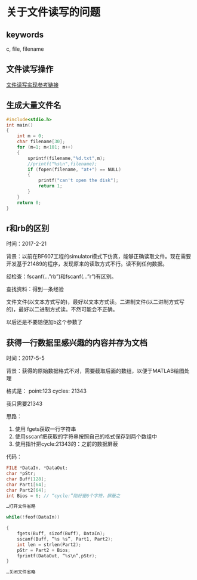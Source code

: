 # 关于文件读写的问题

## keywords

c, file, filename

## 文件读写操作

[文件读写实现参考链接](http://www.360doc.com/content/13/0401/09/11764545_275223195.shtml#)

## 生成大量文件名

```C
#include<stdio.h>
int main()
{
    int m = 0;
    char filename[30];
    for (m=1; m<101; m++)
	{
        sprintf(filename,"%d.txt",m);
        //printf("%s\n",filename);
        if (fopen(filename, "at+") == NULL)
		{
            printf("can't open the disk");
            return 1;
        }
    }
    return 0;
}

```

## r和rb的区别

时间：2017-2-21

背景：以前在BF607工程的simulator模式下仿真，能够正确读取文件。现在需要开发基于21489的程序，发现原来的读取方式不行。读不到任何数据。

经检查：fscanf(…”rb”)和fscanf(…”r”)有区别。

查找资料：得到一条经验

文件文件(以文本方式写的)，最好以文本方式读。二进制文件(以二进制方式写的)，最好以二进制方式读。不然可能会不正确。

以后还是不要随便加b这个参数了

## 获得一行数据里感兴趣的内容并存为文档

时间：2017-5-5

背景：获得的原始数据格式不对，需要截取后面的数组，以便于MATLAB绘图处理

格式是： point:123 cycles: 21343

我只需要21343

 思路：

1. 使用 fgets获取一行字符串
2. 使用sscanf把获取的字符串按照自己的格式保存到两个数组中
3. 使用指针把cycle:21343的：之前的数据屏蔽

 

代码：

```c
FILE *DataIn, *DataOut;
char *pStr;
char Buff[128];
char Part1[64];
char Part2[64];
int Bios = 6; // “cycle:”刚好是6个字符，屏蔽之

…打开文件省略

while(!feof(DataIn))

{
	fgets(Buff, sizof(Buff), DataIn);
	sscanf(Buff, “%s %s”, Part1, Part2);
	int len = strlen(Part2);
	pStr = Part2 + Bios;
	fprintf(DataOut, “%s\n”,pStr);
}

…关闭文件省略
```

